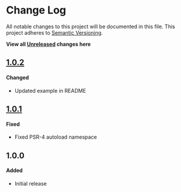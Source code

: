 # Change Log

All notable changes to this project will be documented in this file.
This project adheres to [Semantic Versioning](http://semver.org/).

**View all [Unreleased][] changes here**

## [1.0.2][]
#### Changed
-   Updated example in README

## [1.0.1][]
#### Fixed
-   Fixed PSR-4 autoload namespace

## 1.0.0
#### Added
-   Initial release

[Unreleased]: https://github.com/pointybeard/helpers-cli-colour/compare/1.0.2...integration
[1.0.2]: https://github.com/pointybeard/helpers-cli-progressbar/compare/1.0.1...1.0.2
[1.0.1]: https://github.com/pointybeard/helpers-cli-progressbar/compare/1.0.0...1.0.1
